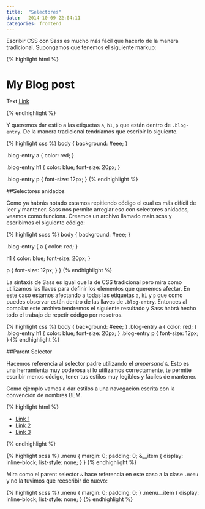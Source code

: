```yaml
---
title:  "Selectores"
date:   2014-10-09 22:04:11
categories: frontend
---
```

Escribir CSS con Sass es mucho más fácil que hacerlo de la manera tradicional. Supongamos que tenemos el siguiente markup:


{% highlight html %}
<!DOCTYPE html>
<html lang="en">
<head>
  <meta charset="UTF-8">
  <title></title>
  <link rel="stylesheet" href="main.css">
  <script src="http://modernizr.com/downloads/modernizr-latest.js"></script>
</head>
<body>
  <div class="blog-entry">
    <h1>My Blog post</h1>
    <p>Text <a href="#">Link</a></p>
  </div>
</body>
</html>
{% endhighlight %}

Y queremos dar estilo a las etiquetas `a`, `h1`, `p` que están dentro de `.blog-entry`. De la manera tradicional tendríamos que escribir lo siguiente.

{% highlight css %}
body {
  background: #eee;
}

.blog-entry a {
  color: red;
}

.blog-entry h1 {
  color: blue;
  font-size: 20px;
}

.blog-entry p {
  font-size: 12px;
}
{% endhighlight %}

##Selectores anidados

Como ya habrás notado estamos repitiendo código el cual es más difícil de leer  y mantener. Sass nos permite arreglar eso con selectores anidados, veamos como funciona. Creamos un archivo llamado main.scss y escribimos el siguiente código:

{% highlight scss %}
body
{
  background: #eee;
}

.blog-entry
{
  a
  {
    color: red;
  }

  h1
  {
    color: blue;
    font-size: 20px;
  }

  p
  {
    font-size: 12px;
  }
}
{% endhighlight %}

La sintaxis de Sass es igual que la de CSS tradicional pero mira como utilizamos las llaves
para definir los elementos que queremos afectar. En este caso estamos afectando a todas
las etiquetas `a`, `h1` y `p` que como puedes observar están dentro de las
llaves de `.blog-entry`. Entonces al compilar este archivo tendremos el siguiente
resultado y Sass habrá hecho todo el trabajo de repetir código por nosotros.

{% highlight css %}
body {
  background: #eee; }
.blog-entry a {
  color: red; }
.blog-entry h1 {
  color: blue;
  font-size: 20px; }
.blog-entry p {
  font-size: 12px; }
{% endhighlight %}

##Parent Selector

Hacemos referencia al selector padre utilizando el _ampersand_ `&`. Esto es una herramienta muy poderosa si lo utilizamos
correctamente, te permite escribir menos código, tener tus estilos muy
legibles y fáciles de mantener.

Como ejemplo vamos a dar estilos a una navegación escrita con la
convención de nombres BEM.

{% highlight html %}
<ul class="menu">
  <li class="menu__item"><a href="#">Link 1</a></li>
  <li class="menu__item"><a href="#">Link 2</a></li>
  <li class="menu__item"><a href="#">Link 3</a></li>
</ul>
{% endhighlight %}

{% highlight scss %}
.menu {
  margin: 0;
  padding: 0;
  &__item {
    display: inline-block;
    list-style: none;
  }
}
{% endhighlight %}

Mira como el parent selector `&` hace referencia en este caso a la clase
`.menu` y no la tuvimos que reescribir de nuevo:

{% highlight scss %}
.menu {
  margin: 0;
  padding: 0;
}
.menu__item {
  display: inline-block;
  list-style: none;
}
{% endhighlight %}
